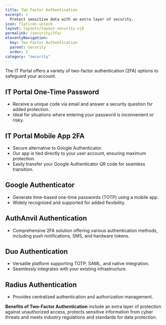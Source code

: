 ```yaml
---
title: Two Factor Authentication
excerpt: >
  Protect sensitive data with an extra layer of security.
icon: flaticon-unlock
layout: layouts/layout-security.njk
permalink: /security/2fa/
eleventyNavigation:
  key: Two Factor Authentication
  parent: Security
  order: 3
category: "security"
---
```


The IT Portal offers a variety of two-factor authentication (2FA) options to safeguard your account. 

## IT Portal One-Time Password

- Receive a unique code via email and answer a security question for added protection.
- Ideal for situations where entering your password is inconvenient or risky.

## IT Portal Mobile App 2FA

- Secure alternative to Google Authenticator.
- Our app is tied directly to your user account, ensuring maximum protection.
- Easily transfer your Google Authenticator QR code for seamless transition.

## Google Authenticator

- Generate time-based one-time passwords (TOTP) using a mobile app.
- Widely recognized and supported for added flexibility.

## AuthAnvil Authentication

- Comprehensive 2FA solution offering various authentication methods, including push notifications, SMS, and hardware tokens.

## Duo Authentication

- Versatile platform supporting TOTP, SAML, and native integration.
- Seamlessly integrates with your existing infrastructure.

## Radius Authentication

- Provides centralized authentication and authorization management.

**Benefits of Two-Factor Authentication** include an extra layer of protection against unauthorized access, protects sensitive information from cyber threats and meets industry regulations and standards for data protection.
